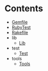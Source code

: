 # Contents

   - [Gemfile](./Gemfile.md)
   - [RubyTest](./README.md)
   - [Rakefile](./Rakefile.md)
   - lib
     - [Lib](./lib/Lib.md)
   - test
     - [Test](./test/Test.md)
   - tools
     - [Tools](./tools/Tools.md)
